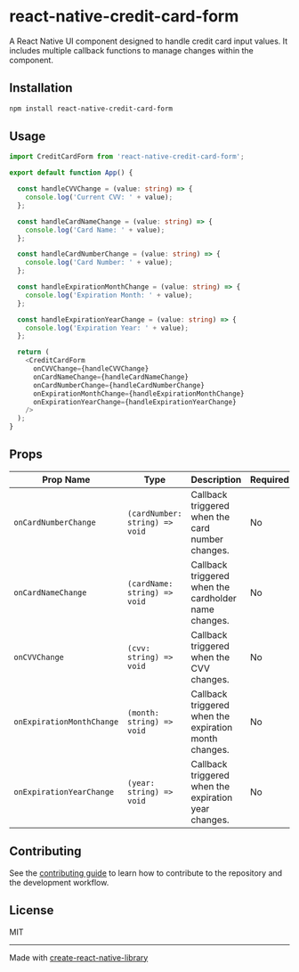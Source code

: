 # react-native-credit-card-form

A React Native UI component designed to handle credit card input values. It includes multiple callback functions to manage changes within the component.

## Installation

```sh
npm install react-native-credit-card-form
```

## Usage

```ts
import CreditCardForm from 'react-native-credit-card-form';

export default function App() {

  const handleCVVChange = (value: string) => {
    console.log('Current CVV: ' + value);
  };

  const handleCardNameChange = (value: string) => {
    console.log('Card Name: ' + value);
  };

  const handleCardNumberChange = (value: string) => {
    console.log('Card Number: ' + value);
  };

  const handleExpirationMonthChange = (value: string) => {
    console.log('Expiration Month: ' + value);
  };

  const handleExpirationYearChange = (value: string) => {
    console.log('Expiration Year: ' + value);
  };

  return (
    <CreditCardForm
      onCVVChange={handleCVVChange}
      onCardNameChange={handleCardNameChange}
      onCardNumberChange={handleCardNumberChange}
      onExpirationMonthChange={handleExpirationMonthChange}
      onExpirationYearChange={handleExpirationYearChange}
    />
  );
}
```

## Props

| Prop Name                 | Type                           | Description                                           | Required |
| ------------------------- | ------------------------------ | ----------------------------------------------------- | -------- |
| `onCardNumberChange`      | `(cardNumber: string) => void` | Callback triggered when the card number changes.      | No       |
| `onCardNameChange`        | `(cardName: string) => void`   | Callback triggered when the cardholder name changes.  | No       |
| `onCVVChange`             | `(cvv: string) => void`        | Callback triggered when the CVV changes.              | No       |
| `onExpirationMonthChange` | `(month: string) => void`      | Callback triggered when the expiration month changes. | No       |
| `onExpirationYearChange`  | `(year: string) => void`       | Callback triggered when the expiration year changes.  | No       |

## Contributing

See the [contributing guide](CONTRIBUTING.md) to learn how to contribute to the repository and the development workflow.

## License

MIT

---

Made with [create-react-native-library](https://github.com/callstack/react-native-builder-bob)
